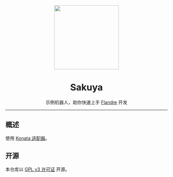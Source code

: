 ﻿<div align="center">

<img src="https://ghproxy.com/https://raw.githubusercontent.com/FlandreDevs/Sakuya/dev/assets/avatar.jpg" width="200" />

# Sakuya

示例机器人，助你快速上手 [Flandre](https://github.com/FlandreDevs/Flandre) 开发

</div>

---

## 概述
使用 [Konata 适配器](https://github.com/FlandreDevs/Flandre/tree/dev/src/Flandre.Adapters.Konata)。

## 开源

本仓库以 [GPL v3 许可证](./LICENSE) 开源。